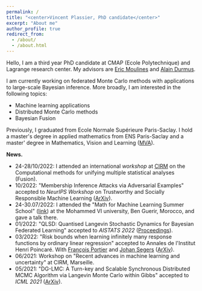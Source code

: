 ```yaml
---
permalink: /
title: "<center>Vincent Plassier, PhD candidate</center>"
excerpt: "About me"
author_profile: true
redirect_from: 
  - /about/
  - /about.html
---
```


Hello, I am a third year PhD candidate at CMAP (Ecole Polytechnique) and Lagrange research center. My advisors are [Eric Moulines](https://fr.wikipedia.org/wiki/%C3%89ric_Moulines) and [Alain Durmus](https://alain.perso.math.cnrs.fr/).

I am currently working on federated Monte Carlo methods with applications to large-scale Bayesian inference. More broadly, I am interested in the following topics:
- Machine learning applications
- Distributed Monte Carlo methods
- Bayesian Fusion

Previously, I graduated from Ecole Normale Supérieure Paris-Saclay. I hold a master's degree in applied mathematics from ENS Paris-Saclay and a master' degree in Mathematics, Vision and Learning ([MVA](https://www.master-mva.com/)).

**News.**
- 24-28/10/2022: I attended an international *workshop* at [CIRM](https://conferences.cirm-math.fr/2635.html) on the Computational methods for unifying multiple statistical analyses (Fusion).
- 10/2022: "Membership Inference Attacks via Adversarial Examples" accepted to *NeurIPS Workshop* on Trustworthy and Socially Responsible Machine Learning ([ArXiv](https://arxiv.org/abs/2207.13572)).
- 24-30.07/2022: I attended the "Math for Machine Learning Summer School" ([link](https://www.emines-ingenieur.org/en/education/summer-school)) at the Mohammed VI university, Ben Guerir, Morocco, and gave a talk there.
- 01/2022: "QLSD: Quantised Langevin Stochastic Dynamics for Bayesian Federated Learning" accepted to *AISTATS 2022* ([Proceedings](https://proceedings.mlr.press/v151/vono22a)).
- 03/2022: "Risk bounds when learning infinitely many response functions by ordinary linear regression" accepted to Annales de l'Institut Henri Poincaré. With [François Portier](https://sites.google.com/site/fportierwebpage/) and [Johan Segers](https://perso.uclouvain.be/johan.segers/) ([ArXiv](https://arxiv.org/abs/2006.09223)).
- 06/2021: Workshop on "Recent advances in machine learning and uncertainty" at CIRM, Marseille.
- 05/2021: "DG-LMC: A Turn-key and Scalable Synchronous Distributed MCMC Algorithm via Langevin Monte Carlo within Gibbs" accepted to *ICML 2021* ([ArXiv](https://arxiv.org/abs/2106.06300)).
